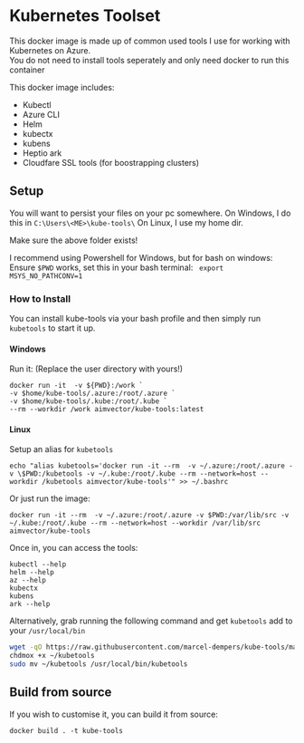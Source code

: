 # Kubernetes Toolset

This docker image is made up of common used tools I use for working with Kubernetes on Azure. <br/>
You do not need to install tools seperately and only need docker to run this container

This docker image includes:

* Kubectl
* Azure CLI
* Helm
* kubectx
* kubens
* Heptio ark
* Cloudfare SSL tools (for boostrapping clusters)

## Setup

You will want to persist your files on your pc somewhere.
On Windows, I do this in `C:\Users\<ME>\kube-tools\`
On Linux, I use my home dir.

Make sure the above folder exists!

I recommend using Powershell for Windows, but for bash on windows:
Ensure `$PWD` works, set this in your bash terminal: ` export MSYS_NO_PATHCONV=1`

### How to Install

You can install kube-tools via your bash profile and then simply run `kubetools` to start it up. 

#### Windows

Run it: (Replace the user directory with yours!)
```
docker run -it  -v ${PWD}:/work `
-v $home/kube-tools/.azure:/root/.azure `
-v $home/kube-tools/.kube:/root/.kube `
--rm --workdir /work aimvector/kube-tools:latest
```

#### Linux

Setup an alias for `kubetools`

```
echo "alias kubetools='docker run -it --rm  -v ~/.azure:/root/.azure -v \$PWD:/kubetools -v ~/.kube:/root/.kube --rm --network=host --workdir /kubetools aimvector/kube-tools'" >> ~/.bashrc

```
Or just run the image:

```
docker run -it --rm  -v ~/.azure:/root/.azure -v $PWD:/var/lib/src -v ~/.kube:/root/.kube --rm --network=host --workdir /var/lib/src aimvector/kube-tools
```

Once in, you can access the tools:
```
kubectl --help
helm --help
az --help
kubectx
kubens
ark --help

```

Alternatively, grab running the following command and get `kubetools` add to your `/usr/local/bin`

```bash
wget -qO https://raw.githubusercontent.com/marcel-dempers/kube-tools/master/kubetools.sh ~/kubetools
chdmox +x ~/kubetools
sudo mv ~/kubetools /usr/local/bin/kubetools
```

## Build from source

If you wish to customise it, you can build it from source:

```
docker build . -t kube-tools
```
